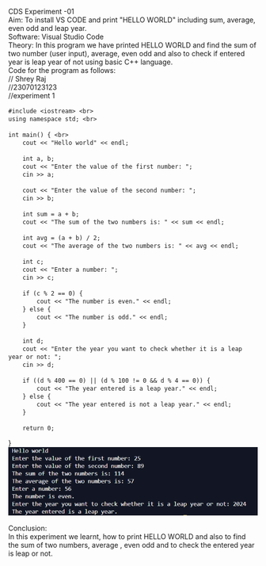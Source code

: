 CDS Experiment -01 <br>
Aim: To install VS CODE and print "HELLO WORLD" including sum, average, even odd and leap year. <br>
Software: Visual Studio Code <br>
Theory: In this program we have printed HELLO WORLD  and find the sum of two number (user input), average, even odd and also to check if entered year is leap year of not using basic C++ language.<br>
Code for the program as follows:<br>
// Shrey Raj <br>
//23070123123 <br>
//experiment 1 <br>

```
#include <iostream> <br>
using namespace std; <br>

int main() { <br>
    cout << "Hello world" << endl;

    int a, b;
    cout << "Enter the value of the first number: ";  
    cin >> a;

    cout << "Enter the value of the second number: ";
    cin >> b;

    int sum = a + b;
    cout << "The sum of the two numbers is: " << sum << endl;
    
    int avg = (a + b) / 2;
    cout << "The average of the two numbers is: " << avg << endl;

    int c;
    cout << "Enter a number: ";
    cin >> c;

    if (c % 2 == 0) {
        cout << "The number is even." << endl;
    } else {
        cout << "The number is odd." << endl;
    }

    int d;
    cout << "Enter the year you want to check whether it is a leap year or not: ";
    cin >> d;

    if ((d % 400 == 0) || (d % 100 != 0 && d % 4 == 0)) {
        cout << "The year entered is a leap year." << endl;
    } else {
        cout << "The year entered is not a leap year." << endl;
    }

    return 0;
```
} <br>
![exp1](https://github.com/shrey-raj24/CDS-Experiment-1/blob/main/Screenshot%202024-08-01%20230646.png) <br>

Conclusion:<br>
In this experiment we learnt, how to print HELLO WORLD and also to find the sum of two numbers, average , even odd and to check the entered year is leap or not.<br>









